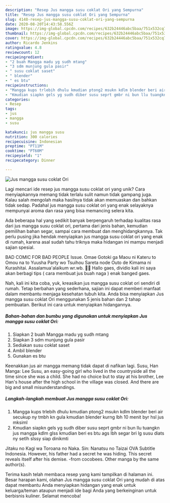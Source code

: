 ```yaml
---
description: "Resep Jus mangga susu coklat Ori yang Sempurna"
title: "Resep Jus mangga susu coklat Ori yang Sempurna"
slug: 4148-resep-jus-mangga-susu-coklat-ori-yang-sempurna
date: 2020-08-20T14:43:58.556Z
image: https://img-global.cpcdn.com/recipes/632b24446abc5baa/751x532cq70/jus-mangga-susu-coklat-ori-foto-resep-utama.jpg
thumbnail: https://img-global.cpcdn.com/recipes/632b24446abc5baa/751x532cq70/jus-mangga-susu-coklat-ori-foto-resep-utama.jpg
cover: https://img-global.cpcdn.com/recipes/632b24446abc5baa/751x532cq70/jus-mangga-susu-coklat-ori-foto-resep-utama.jpg
author: Ricardo Jenkins
ratingvalue: 4.8
reviewcount: 12
recipeingredient:
- "2 buah Mangga madu yg sudh mtang"
- "3 sdm munjung gula pasir"
- " susu coklat saset"
- " blender"
- " es btu"
recipeinstructions:
- "Mangga kups trlebih dhulu kmudian ptong2 msukn kdlm blender beri air secukup ny tmbh kn gula kmudian blender kurng lbh 10 menit byr hsl jus mksiml"
- "Kmudian siapkn gels yg sudh diber susu seprt gmbr ni bun llu tuangkn jus mangga kdlm glss kmudian beri es btu ags lbh segar bri lg susu diats ny setlh slssy siap dinikmti"
categories:
- Resep
tags:
- jus
- mangga
- susu

katakunci: jus mangga susu 
nutrition: 300 calories
recipecuisine: Indonesian
preptime: "PT11M"
cooktime: "PT60M"
recipeyield: "1"
recipecategory: Dinner

---
```



![Jus mangga susu coklat Ori](https://img-global.cpcdn.com/recipes/632b24446abc5baa/751x532cq70/jus-mangga-susu-coklat-ori-foto-resep-utama.jpg)

Lagi mencari ide resep jus mangga susu coklat ori yang unik? Cara menyiapkannya memang tidak terlalu sulit namun tidak gampang juga. Kalau salah mengolah maka hasilnya tidak akan memuaskan dan bahkan tidak sedap. Padahal jus mangga susu coklat ori yang enak selayaknya mempunyai aroma dan rasa yang bisa memancing selera kita.

Ada beberapa hal yang sedikit banyak berpengaruh terhadap kualitas rasa dari jus mangga susu coklat ori, pertama dari jenis bahan, kemudian pemilihan bahan segar, sampai cara membuat dan menghidangkannya. Tak perlu pusing jika hendak menyiapkan jus mangga susu coklat ori yang enak di rumah, karena asal sudah tahu triknya maka hidangan ini mampu menjadi sajian spesial.

BAD COMIC FOR BAD PEOPLE Issue. Omae Gotoki ga Maou ni Kateru to Omou na to Yuusha Party wo Tsuihou Sareta node Outo de Kimama ni Kurashitai. Assalamua&#39;alaikum wr.wb. 🙏🙏 Hallo gaes, dividio kali ini saya akan berbagi tips ( cara membuat jus buah naga ) enak banged gaes.


Nah, kali ini kita coba, yuk, kreasikan jus mangga susu coklat ori sendiri di rumah. Tetap berbahan yang sederhana, sajian ini dapat memberi manfaat dalam membantu menjaga kesehatan tubuh kita. Anda bisa menyiapkan Jus mangga susu coklat Ori menggunakan 5 jenis bahan dan 2 tahap pembuatan. Berikut ini cara untuk menyiapkan hidangannya.

<!--inarticleads1-->

##### Bahan-bahan dan bumbu yang digunakan untuk menyiapkan Jus mangga susu coklat Ori:

1. Siapkan 2 buah Mangga madu yg sudh mtang
1. Siapkan 3 sdm munjung gula pasir
1. Sediakan  susu coklat saset
1. Ambil  blender
1. Gunakan  es btu


Keenakkan jus air mangga memang tidak dapat di nafikan lagi. Susu, Han Manga: Lee Susu, an easy-going girl who lived in the countryside all the time since she was a child. She had no choice but to stay at his brother, Lee Han&#39;s house after the high school in the village was closed. And there are big and small misunderstandings. 

<!--inarticleads2-->

##### Langkah-langkah membuat Jus mangga susu coklat Ori:

1. Mangga kups trlebih dhulu kmudian ptong2 msukn kdlm blender beri air secukup ny tmbh kn gula kmudian blender kurng lbh 10 menit byr hsl jus mksiml
1. Kmudian siapkn gels yg sudh diber susu seprt gmbr ni bun llu tuangkn jus mangga kdlm glss kmudian beri es btu ags lbh segar bri lg susu diats ny setlh slssy siap dinikmti


Jitaku no Kagi wa Toroana no Naka. Sin: Nanatsu no Taizai OVA Subtitle Indonesia. However, his father had a secret he was hiding. This secret reveals itself after his demise. -from cocobees. Other manga by the same author(s). 

Terima kasih telah membaca resep yang kami tampilkan di halaman ini. Besar harapan kami, olahan Jus mangga susu coklat Ori yang mudah di atas dapat membantu Anda menyiapkan hidangan yang enak untuk keluarga/teman ataupun menjadi ide bagi Anda yang berkeinginan untuk berbisnis kuliner. Selamat mencoba!
